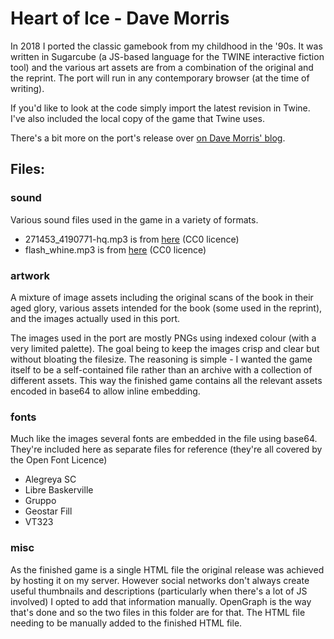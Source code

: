 # Heart of Ice - Dave Morris

In 2018 I ported the classic gamebook from my childhood in the '90s. It was written in Sugarcube (a JS-based language for the TWINE interactive fiction tool) and the various art assets are from a combination of the original and the reprint. The port will run in any contemporary browser (at the time of writing).

If you'd like to look at the code simply import the latest revision in Twine. I've also included the local copy of the game that Twine uses.

There's a bit more on the port's release over [on Dave Morris' blog](https://fabledlands.blogspot.com/2018/12/warm-heart.html).

## Files:

### sound

Various sound files used in the game in a variety of formats.

* 271453_4190771-hq.mp3 is from [here](https://freesound.org/people/bdunis4/sounds/271453/) (CC0 licence)
* flash_whine.mp3 is from [here](https://freesound.org/people/MichelleGrobler/sounds/410559/) (CC0 licence)

### artwork

A mixture of image assets including the original scans of the book in their aged glory, various assets intended for the book (some used in the reprint), and the images actually used in this port.

The images used in the port are mostly PNGs using indexed colour (with a very limited palette). The goal being to keep the images crisp and clear but without bloating the filesize. The reasoning is simple - I wanted the game itself to be a self-contained file rather than an archive with a collection of different assets. This way the finished game contains all the relevant assets encoded in base64 to allow inline embedding.

### fonts

Much like the images several fonts are embedded in the file using base64. They're included here as separate files for reference (they're all covered by the Open Font Licence)
* Alegreya SC
* Libre Baskerville
* Gruppo
* Geostar Fill
* VT323

### misc

As the finished game is a single HTML file the original release was achieved by hosting it on my server. However social networks don't always create useful thumbnails and descriptions (particularly when there's a lot of JS involved) I opted to add that information manually. OpenGraph is the way that's done and so the two files in this folder are for that. The HTML file needing to be manually added to the finished HTML file.
